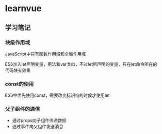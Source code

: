 # learnvue
## 学习笔记


### 块级作用域
JavaScript中只有函数作用域和全局作用域

ES6加入let声明变量，用法和var类似，不过let所声明的变量，只在let命令所在的代码块有效果

### const的使用

ES6中优先使用const，需要改变标识符的时候才使用let

### 父子组件的通信

* 通过props向子组件传递数据
* 通过事件向父组件发送消息